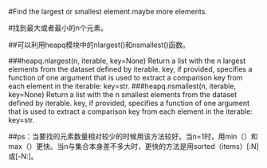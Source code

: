 #Find the largest or smallest element.maybe more elements.

#找到最大或者最小的n个元素。


##可以利用heapq模块中的nlargest()和nsmallest()函数。

###heapq.nlargest(n, iterable, key=None) 
Return a list with the n largest elements from the dataset defined by iterable. key, if provided, specifies a function of one argument that is used to extract a comparison key from each element in the iterable: key=str.
###heapq.nsmallest(n, iterable, key=None) 
Return a list with the n smallest elements from the dataset defined by iterable. key, if provided, specifies a function of one argument that is used to extract a comparison key from each element in the iterable: key=str.


##ps：当要找的元素数量相对较少的时候用该方法较好。当n=1时，用min（）和max（）更快。当n与集合本身差不多大时，更快的方法是用sorted（items）[:N]或[-N:]。